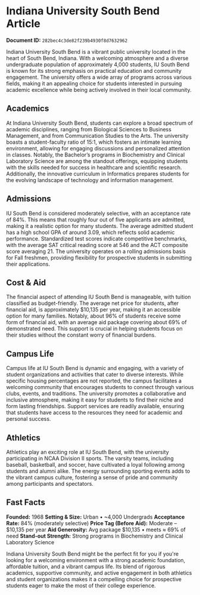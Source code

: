 # Indiana University South Bend Article

**Document ID:** `282bec4c3de82f239b4930f8d7632962`

Indiana University South Bend is a vibrant public university located in the heart of South Bend, Indiana. With a welcoming atmosphere and a diverse undergraduate population of approximately 4,000 students, IU South Bend is known for its strong emphasis on practical education and community engagement. The university offers a wide array of programs across various fields, making it an appealing choice for students interested in pursuing academic excellence while being actively involved in their local community.

## Academics
At Indiana University South Bend, students can explore a broad spectrum of academic disciplines, ranging from Biological Sciences to Business Management, and from Communication Studies to the Arts. The university boasts a student-faculty ratio of 15:1, which fosters an intimate learning environment, allowing for engaging discussions and personalized attention in classes. Notably, the Bachelor’s programs in Biochemistry and Clinical Laboratory Science are among the standout offerings, equipping students with the skills needed for success in healthcare and scientific research. Additionally, the innovative curriculum in Informatics prepares students for the evolving landscape of technology and information management.

## Admissions
IU South Bend is considered moderately selective, with an acceptance rate of 84%. This means that roughly four out of five applicants are admitted, making it a realistic option for many students. The average admitted student has a high school GPA of around 3.09, which reflects solid academic performance. Standardized test scores indicate competitive benchmarks, with the average SAT critical reading score at 546 and the ACT composite score averaging 21. The university operates on a rolling admissions basis for Fall freshmen, providing flexibility for prospective students in submitting their applications.

## Cost & Aid
The financial aspect of attending IU South Bend is manageable, with tuition classified as budget-friendly. The average net price for students, after financial aid, is approximately $10,135 per year, making it an accessible option for many families. Notably, about 96% of students receive some form of financial aid, with an average aid package covering about 69% of demonstrated need. This support is crucial in helping students focus on their studies without the constant worry of financial burdens.

## Campus Life
Campus life at IU South Bend is dynamic and engaging, with a variety of student organizations and activities that cater to diverse interests. While specific housing percentages are not reported, the campus facilitates a welcoming community that encourages students to connect through various clubs, events, and traditions. The university promotes a collaborative and inclusive atmosphere, making it easy for students to find their niche and form lasting friendships. Support services are readily available, ensuring that students have access to the resources they need for academic and personal success.

## Athletics
Athletics play an exciting role at IU South Bend, with the university participating in NCAA Division II sports. The varsity teams, including baseball, basketball, and soccer, have cultivated a loyal following among students and alumni alike. The energy surrounding sporting events adds to the vibrant campus culture, fostering a sense of pride and community among participants and spectators.

## Fast Facts
**Founded:** 1968
**Setting & Size:** Urban • ~4,000 Undergrads
**Acceptance Rate:** 84% (moderately selective)
**Price Tag (Before Aid):** Moderate – $10,135 per year
**Aid Generosity:** Avg package $10,135 • meets ≈ 69% of need
**Stand-out Strength:** Strong programs in Biochemistry and Clinical Laboratory Science

Indiana University South Bend might be the perfect fit for you if you're looking for a welcoming environment with a strong academic foundation, affordable tuition, and a vibrant campus life. Its blend of rigorous academics, supportive community, and active engagement in both athletics and student organizations makes it a compelling choice for prospective students eager to make the most of their college experience.
